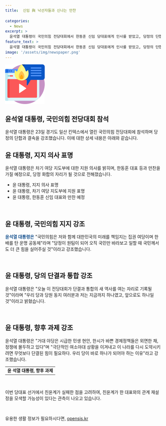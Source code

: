 ```yaml
---
title:  신임 與 낙선자들과 신나는 만찬

categories:
  - News
excerpt: >
  윤석열 대통령이 국민의힘 전당대회에서 한동훈 신임 당대표에게 인사를 받았고, 당정의 단합을 강조하며 차기 지도부에 지원 의사를 표명했다. 또한, 한동훈 대표 등과의 만찬을 갖고 단합의 자리가 될 것을 강조했으며, 거대 야당의 대여 공격에 대처하기 위해 단결이 필요하다고 강조했다. 또한, 당대표 선거 결과에 따라 친윤계와의 관계에 변화가 있을 것으로 보인다. 윤 대통령의 이번 행보는 논란을 빚은 한동훈 대표와의 관계 재조정을 시사하고 있다.
feature_text: >
  윤석열 대통령이 국민의힘 전당대회에서 한동훈 신임 당대표에게 인사를 받았고, 당정의 단합을 강조하며 차기 지도부에 지원 의사를 표명했다. 또한, 한동훈 대표 등과의 만찬을 갖고 단합의 자리가 될 것을 강조했으며, 거대 야당의 대여 공격에 대처하기 위해 단결이 필요하다고 강조했다. 또한, 당대표 선거 결과에 따라 친윤계와의 관계에 변화가 있을 것으로 보인다. 윤 대통령의 이번 행보는 논란을 빚은 한동훈 대표와의 관계 재조정을 시사하고 있다.
image: '/assets/img/newspaper.png'
---
```


<p><img src="/assets/img/news.png" alt="rentncar 속보" /></p>

<h2 data-ke-size="size26">윤석열 대통령, 국민의힘 전당대회 참석</h2>

<p data-ke-size="size16">윤석열 대통령은 23일 경기도 일산 킨텍스에서 열린 국민의힘 전당대회에 참석하며 당정의 단합과 결속을 강조했습니다. 이에 대한 상세 내용은 아래와 같습니다.</p>

<h2 data-ke-size="size24">윤 대통령, 지지 의사 표명</h2>

<p data-ke-size="size16">윤석열 대통령은 차기 여당 지도부에 대한 지원 의사를 밝히며, 한동훈 대표 등과 만찬을 가질 예정으로, 당정 화합의 자리가 될 것으로 전해졌습니다.</p>

<ul>
    <li>윤 대통령, 지지 의사 표명</li>
    <li>윤 대통령, 차기 여당 지도부에 지원 표명</li>
    <li>윤 대통령, 한동훈 신임 대표와 만찬 예정</li>
</ul>

<p data-ke-size="size16">&nbsp;</p>

<h2 data-ke-size="size24">윤 대통령, 국민의힘 지지 강조</h2>

<p data-ke-size="size16"><b><span style="color: #1a5490;">윤석열 대통령은</span></b> "국민의힘은 저와 함께 대한민국의 미래를 책임지는 집권 여당이며 한배를 탄 운명 공동체"라며 "당정이 원팀이 되어 오직 국민만 바라보고 일할 때 국민께서도 더 큰 힘을 실어주실 것"이라고 강조했습니다.</p>

<p data-ke-size="size16">&nbsp;</p>

<h2 data-ke-size="size24">윤 대통령, 당의 단결과 통합 강조</h2>

<p data-ke-size="size16">윤석열 대통령은 "오늘 이 전당대회가 단결과 통합의 새 역사를 여는 자리로 기록될 것"이라며 "우리 당과 당원 동지 여러분과 저는 지금까지 하나였고, 앞으로도 하나일 것"이라고 밝혔습니다.</p>

<p data-ke-size="size16">&nbsp;</p>

<h2 data-ke-size="size24">윤 대통령, 향후 과제 강조</h2>

<p data-ke-size="size16">윤석열 대통령은 "거대 야당은 시급한 민생 현안, 한시가 바쁜 경제정책들은 외면한 채, 정쟁에 몰두하고 있다"며 "극단적인 여소야대 상황을 이겨내고 이 나라를 다시 도약시키려면 무엇보다 단결된 힘이 필요하다. 우리 당이 바로 하나가 되어야 하는 이유"라고 강조했습니다.</p>

<table>
  <tbody>
    <tr>
      <td style="text-align: center; height: 17px;"><b>윤 석열 대통령, 향후 과제</b></td>
    </tr>
  </tbody>
</table>

<p data-ke-size="size16">&nbsp;</p>

<p data-ke-size="size16">이번 당대표 선거에서 친윤계가 실패한 점을 고려하여, 친윤계가 한 대표와의 관계 재설정을 모색할 가능성이 있다는 관측이 나오고 있습니다.</p>

<p data-ke-size="size16">&nbsp;</p>
유용한 생활 정보가 필요하시다면, <a href="https://opensis.kr" rel="dofollow">opensis.kr</a>


